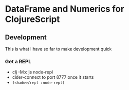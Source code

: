 # DataFrame and Numerics for ClojureScript

## Development

This is what I have so far to make development quick

### Get a REPL

* clj -M:cljs node-repl
* cider-connect to port 8777 once it starts
* `(shadow/repl :node-repl)`
